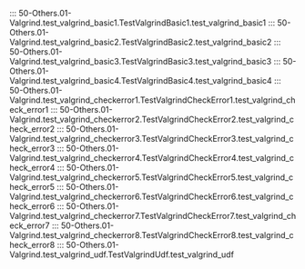 ::: 50-Others.01-Valgrind.test_valgrind_basic1.TestValgrindBasic1.test_valgrind_basic1
::: 50-Others.01-Valgrind.test_valgrind_basic2.TestValgrindBasic2.test_valgrind_basic2
::: 50-Others.01-Valgrind.test_valgrind_basic3.TestValgrindBasic3.test_valgrind_basic3
::: 50-Others.01-Valgrind.test_valgrind_basic4.TestValgrindBasic4.test_valgrind_basic4
::: 50-Others.01-Valgrind.test_valgrind_checkerror1.TestValgrindCheckError1.test_valgrind_check_error1
::: 50-Others.01-Valgrind.test_valgrind_checkerror2.TestValgrindCheckError2.test_valgrind_check_error2
::: 50-Others.01-Valgrind.test_valgrind_checkerror3.TestValgrindCheckError3.test_valgrind_check_error3
::: 50-Others.01-Valgrind.test_valgrind_checkerror4.TestValgrindCheckError4.test_valgrind_check_error4
::: 50-Others.01-Valgrind.test_valgrind_checkerror5.TestValgrindCheckError5.test_valgrind_check_error5
::: 50-Others.01-Valgrind.test_valgrind_checkerror6.TestValgrindCheckError6.test_valgrind_check_error6
::: 50-Others.01-Valgrind.test_valgrind_checkerror7.TestValgrindCheckError7.test_valgrind_check_error7
::: 50-Others.01-Valgrind.test_valgrind_checkerror8.TestValgrindCheckError8.test_valgrind_check_error8
::: 50-Others.01-Valgrind.test_valgrind_udf.TestValgrindUdf.test_valgrind_udf
